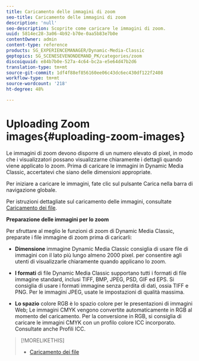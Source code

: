 ```yaml
---
title: Caricamento delle immagini di zoom
seo-title: Caricamento delle immagini di zoom
description: 'null'
seo-description: Scoprite come caricare le immagini di zoom.
uuid: 5814ec28-3a06-4b92-b70e-0aa5b83e7b0e
contentOwner: admin
content-type: reference
products: SG_EXPERIENCEMANAGER/Dynamic-Media-Classic
geptopics: SG_SCENESEVENONDEMAND_PK/categories/zoom
discoiquuid: e84b7b0e-527a-4c64-bc2a-e5e64d47b2d6
translation-type: tm+mt
source-git-commit: 1df4f88ef856160ee06c43dc6ec430df122f2408
workflow-type: tm+mt
source-wordcount: '218'
ht-degree: 48%

---
```



# Uploading Zoom images{#uploading-zoom-images}

Le immagini di zoom devono disporre di un numero elevato di pixel, in modo che i visualizzatori possano visualizzarne chiaramente i dettagli quando viene applicato lo zoom. Prima di caricare le immagini in Dynamic Media Classic, accertatevi che siano delle dimensioni appropriate.

Per iniziare a caricare le immagini, fate clic sul pulsante Carica nella barra di navigazione globale.

Per istruzioni dettagliate sul caricamento delle immagini, consultate [Caricamento dei file](uploading-files.md#uploading_files).

**Preparazione delle immagini per lo zoom**

Per sfruttare al meglio le funzioni di zoom di Dynamic Media Classic, preparate i file immagine di zoom prima di caricarli:

* **Dimensione** immagine Dynamic Media Classic consiglia di usare file di immagini con il lato più lungo almeno 2000 pixel. per consentire agli utenti di visualizzarle chiaramente quando applicano lo zoom.

* **I formati** di file Dynamic Media Classic supportano tutti i formati di file immagine standard, inclusi TIFF, BMP, JPEG, PSD, GIF ed EPS. Si consiglia di usare i formati immagine senza perdita di dati, ossia TIFF e PNG. Per le immagini JPEG, usate le impostazioni di qualità massima.

* **Lo spazio** colore RGB è lo spazio colore per le presentazioni di immagini Web; Le immagini CMYK vengono convertite automaticamente in RGB al momento del caricamento. Per la conversione in RGB, si consiglia di caricare le immagini CMYK con un profilo colore ICC incorporato. Consultate anche Profili ICC.

>[!MORELIKETHIS]
>
>* [Caricamento dei file](uploading-files.md#uploading_files)

